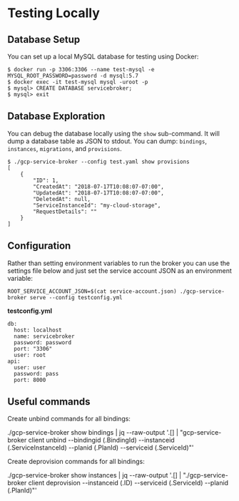 # Testing Locally

## Database Setup

You can set up a local MySQL database for testing using Docker:

```
$ docker run -p 3306:3306 --name test-mysql -e MYSQL_ROOT_PASSWORD=password -d mysql:5.7
$ docker exec -it test-mysql mysql -uroot -p
$ mysql> CREATE DATABASE servicebroker;
$ mysql> exit
```

## Database Exploration

You can debug the database locally using the `show` sub-command.
It will dump a database table as JSON to stdout.
You can dump: `bindings`, `instances`, `migrations`, and `provisions`.

```
$ ./gcp-service-broker --config test.yaml show provisions
[
    {
        "ID": 1,
        "CreatedAt": "2018-07-17T10:08:07-07:00",
        "UpdatedAt": "2018-07-17T10:08:07-07:00",
        "DeletedAt": null,
        "ServiceInstanceId": "my-cloud-storage",
        "RequestDetails": ""
    }
]
```

## Configuration

Rather than setting environment variables to run the broker you can use the
settings file below and just set the service account JSON as an environment variable:

    ROOT_SERVICE_ACCOUNT_JSON=$(cat service-account.json) ./gcp-service-broker serve --config testconfig.yml



**testconfig.yml**

```
db:
  host: localhost
  name: servicebroker
  password: password
  port: "3306"
  user: root
api:
  user: user
  password: pass
  port: 8000
```


## Useful commands

Create unbind commands for all bindings:

  ./gcp-service-broker show bindings | jq --raw-output '.[] | "gcp-service-broker client unbind --bindingid \(.BindingId) --instanceid \(.ServiceInstanceId) --planid \(.PlanId) --serviceid \(.ServiceId)"'

Create deprovision commands for all bindings:

  ./gcp-service-broker show instances | jq --raw-output '.[] | "./gcp-service-broker client deprovision --instanceid \(.ID) --serviceid \(.ServiceId) --planid \(.PlanId)"'
